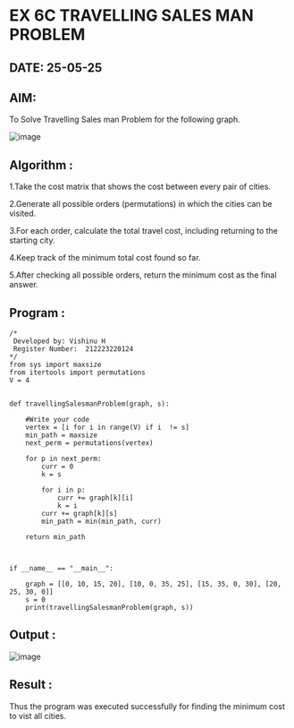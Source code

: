 # EX 6C TRAVELLING SALES MAN PROBLEM
## DATE: 25-05-25
## AIM:
To Solve Travelling Sales man Problem for the following graph.

![image](https://github.com/user-attachments/assets/653921a4-3d7b-4691-9b41-735e80f7af0b)



## Algorithm :

1.Take the cost matrix that shows the cost between every pair of cities.

2.Generate all possible orders (permutations) in which the cities can be visited.

3.For each order, calculate the total travel cost, including returning to the starting city.

4.Keep track of the minimum total cost found so far.

5.After checking all possible orders, return the minimum cost as the final answer.

## Program :
```
/*
 Developed by: Vishinu H
 Register Number:  212223220124
*/
from sys import maxsize
from itertools import permutations
V = 4
 

def travellingSalesmanProblem(graph, s):
 
    #Write your code
    vertex = [i for i in range(V) if i  != s]
    min_path = maxsize
    next_perm = permutations(vertex)
    
    for p in next_perm:
        curr = 0
        k = s
        
        for i in p:
            curr += graph[k][i]
            k = i
        curr += graph[k][s]
        min_path = min(min_path, curr)
        
    return min_path
 
 

if __name__ == "__main__":
 
    graph = [[0, 10, 15, 20], [10, 0, 35, 25], [15, 35, 0, 30], [20, 25, 30, 0]]
    s = 0
    print(travellingSalesmanProblem(graph, s))
```

## Output :

![image](https://github.com/user-attachments/assets/ecf9c7a0-3e7b-445b-96cd-5a069c62bebc)


## Result :

Thus the program was executed successfully for finding the minimum cost to vist all cities.
